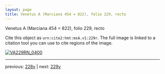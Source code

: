 ```yaml
---
layout: page
title: Venetus A (Marciana 454 = 822), folio 229, recto
---
```


Venetus A (Marciana 454 = 822), folio 229, recto

Cite this object as `urn:cite2:hmt:msA.v1:229r`.  The full image is linked to a citation tool you can use to cite regions of the image.

[![VA229RN_0400](http://www.homermultitext.org/iipsrv?IIIF=/project/homer/pyramidal/deepzoom/hmt/vaimg/2017a/VA229RN_0400.tif/full/800,/0/default.jpg)](http://www.homermultitext.org/ict2/?urn=urn:cite2:hmt:vaimg.2017a:VA229RN_0400) 

---

previous:  [228v](../228v/) | next: [229v](../229v/)